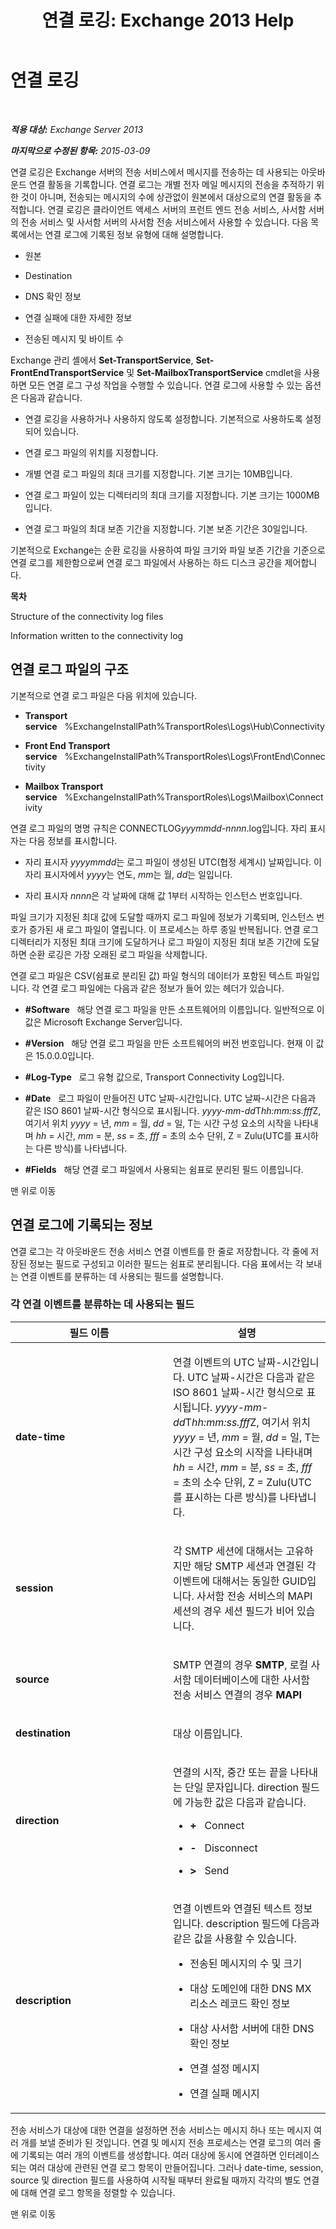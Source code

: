 ﻿---
title: '연결 로깅: Exchange 2013 Help'
TOCTitle: 연결 로깅
ms:assetid: c31fd710-4ae4-4d9a-8936-d056e7ca2748
ms:mtpsurl: https://technet.microsoft.com/ko-kr/library/Bb124500(v=EXCHG.150)
ms:contentKeyID: 50484088
ms.date: 05/22/2018
mtps_version: v=EXCHG.150
ms.translationtype: MT
---

# 연결 로깅

 

_**적용 대상:** Exchange Server 2013_

_**마지막으로 수정된 항목:** 2015-03-09_

연결 로깅은 Exchange 서버의 전송 서비스에서 메시지를 전송하는 데 사용되는 아웃바운드 연결 활동을 기록합니다. 연결 로그는 개별 전자 메일 메시지의 전송을 추적하기 위한 것이 아니며, 전송되는 메시지의 수에 상관없이 원본에서 대상으로의 연결 활동을 추적합니다. 연결 로깅은 클라이언트 액세스 서버의 프런트 엔드 전송 서비스, 사서함 서버의 전송 서비스 및 사서함 서버의 사서함 전송 서비스에서 사용할 수 있습니다. 다음 목록에서는 연결 로그에 기록된 정보 유형에 대해 설명합니다.

  - 원본

  - Destination

  - DNS 확인 정보

  - 연결 실패에 대한 자세한 정보

  - 전송된 메시지 및 바이트 수

Exchange 관리 셸에서 **Set-TransportService**, **Set-FrontEndTransportService** 및 **Set-MailboxTransportService** cmdlet을 사용하면 모든 연결 로그 구성 작업을 수행할 수 있습니다. 연결 로그에 사용할 수 있는 옵션은 다음과 같습니다.

  - 연결 로깅을 사용하거나 사용하지 않도록 설정합니다. 기본적으로 사용하도록 설정되어 있습니다.

  - 연결 로그 파일의 위치를 지정합니다.

  - 개별 연결 로그 파일의 최대 크기를 지정합니다. 기본 크기는 10MB입니다.

  - 연결 로그 파일이 있는 디렉터리의 최대 크기를 지정합니다. 기본 크기는 1000MB입니다.

  - 연결 로그 파일의 최대 보존 기간을 지정합니다. 기본 보존 기간은 30일입니다.

기본적으로 Exchange는 순환 로깅을 사용하여 파일 크기와 파일 보존 기간을 기준으로 연결 로그를 제한함으로써 연결 로그 파일에서 사용하는 하드 디스크 공간을 제어합니다.

**목차**

Structure of the connectivity log files

Information written to the connectivity log

## 연결 로그 파일의 구조

기본적으로 연결 로그 파일은 다음 위치에 있습니다.

  - **Transport service**   %ExchangeInstallPath%TransportRoles\\Logs\\Hub\\Connectivity

  - **Front End Transport service**   %ExchangeInstallPath%TransportRoles\\Logs\\FrontEnd\\Connectivity

  - **Mailbox Transport service**   %ExchangeInstallPath%TransportRoles\\Logs\\Mailbox\\Connectivity

연결 로그 파일의 명명 규칙은 CONNECTLOG*yyymmdd-nnnn*.log입니다. 자리 표시자는 다음 정보를 표시합니다.

  - 자리 표시자 *yyyymmdd*는 로그 파일이 생성된 UTC(협정 세계시) 날짜입니다. 이 자리 표시자에서 *yyyy*는 연도, *mm*는 월, *dd*는 일입니다.

  - 자리 표시자 *nnnn*은 각 날짜에 대해 값 1부터 시작하는 인스턴스 번호입니다.

파일 크기가 지정된 최대 값에 도달할 때까지 로그 파일에 정보가 기록되며, 인스턴스 번호가 증가된 새 로그 파일이 열립니다. 이 프로세스는 하루 종일 반복됩니다. 연결 로그 디렉터리가 지정된 최대 크기에 도달하거나 로그 파일이 지정된 최대 보존 기간에 도달하면 순환 로깅은 가장 오래된 로그 파일을 삭제합니다.

연결 로그 파일은 CSV(쉼표로 분리된 값) 파일 형식의 데이터가 포함된 텍스트 파일입니다. 각 연결 로그 파일에는 다음과 같은 정보가 들어 있는 헤더가 있습니다.

  - **\#Software**   해당 연결 로그 파일을 만든 소프트웨어의 이름입니다. 일반적으로 이 값은 Microsoft Exchange Server입니다.

  - **\#Version**   해당 연결 로그 파일을 만든 소프트웨어의 버전 번호입니다. 현재 이 값은 15.0.0.0입니다.

  - **\#Log-Type**   로그 유형 값으로, Transport Connectivity Log입니다.

  - **\#Date**   로그 파일이 만들어진 UTC 날짜-시간입니다. UTC 날짜-시간은 다음과 같은 ISO 8601 날짜-시간 형식으로 표시됩니다. *yyyy-mm-dd*T*hh:mm:ss.fff*Z, 여기서 위치 *yyyy* = 년, *mm* = 월, *dd* = 일, T는 시간 구성 요소의 시작을 나타내며 *hh* = 시간, *mm* = 분, *ss* = 초, *fff* = 초의 소수 단위, Z = Zulu(UTC를 표시하는 다른 방식)를 나타냅니다.

  - **\#Fields**   해당 연결 로그 파일에서 사용되는 쉼표로 분리된 필드 이름입니다.

맨 위로 이동

## 연결 로그에 기록되는 정보

연결 로그는 각 아웃바운드 전송 서비스 연결 이벤트를 한 줄로 저장합니다. 각 줄에 저장된 정보는 필드로 구성되고 이러한 필드는 쉼표로 분리됩니다. 다음 표에서는 각 보내는 연결 이벤트를 분류하는 데 사용되는 필드를 설명합니다.

### 각 연결 이벤트를 분류하는 데 사용되는 필드

<table>
<colgroup>
<col style="width: 50%" />
<col style="width: 50%" />
</colgroup>
<thead>
<tr class="header">
<th>필드 이름</th>
<th>설명</th>
</tr>
</thead>
<tbody>
<tr class="odd">
<td><p><strong>date-time</strong></p></td>
<td><p>연결 이벤트의 UTC 날짜-시간입니다. UTC 날짜-시간은 다음과 같은 ISO 8601 날짜-시간 형식으로 표시됩니다. <em>yyyy-mm-dd</em>T<em>hh:mm:ss.fff</em>Z, 여기서 위치 <em>yyyy</em> = 년, <em>mm</em> = 월, <em>dd</em> = 일, T는 시간 구성 요소의 시작을 나타내며 <em>hh</em> = 시간, <em>mm</em> = 분, <em>ss</em> = 초, <em>fff</em> = 초의 소수 단위, Z = Zulu(UTC를 표시하는 다른 방식)를 나타냅니다.</p></td>
</tr>
<tr class="even">
<td><p><strong>session</strong></p></td>
<td><p>각 SMTP 세션에 대해서는 고유하지만 해당 SMTP 세션과 연결된 각 이벤트에 대해서는 동일한 GUID입니다. 사서함 전송 서비스의 MAPI 세션의 경우 세션 필드가 비어 있습니다.</p></td>
</tr>
<tr class="odd">
<td><p><strong>source</strong></p></td>
<td><p>SMTP 연결의 경우 <strong>SMTP</strong>, 로컬 사서함 데이터베이스에 대한 사서함 전송 서비스 연결의 경우 <strong>MAPI</strong></p></td>
</tr>
<tr class="even">
<td><p><strong>destination</strong></p></td>
<td><p>대상 이름입니다.</p></td>
</tr>
<tr class="odd">
<td><p><strong>direction</strong></p></td>
<td><p>연결의 시작, 중간 또는 끝을 나타내는 단일 문자입니다. direction 필드에 가능한 값은 다음과 같습니다.</p>
<ul>
<li><p><strong>+</strong>   Connect</p></li>
<li><p><strong>-</strong>   Disconnect</p></li>
<li><p><strong>&gt;</strong>   Send</p></li>
</ul></td>
</tr>
<tr class="even">
<td><p><strong>description</strong></p></td>
<td><p>연결 이벤트와 연결된 텍스트 정보입니다. description 필드에 다음과 같은 값을 사용할 수 있습니다.</p>
<ul>
<li><p>전송된 메시지의 수 및 크기</p></li>
<li><p>대상 도메인에 대한 DNS MX 리소스 레코드 확인 정보</p></li>
<li><p>대상 사서함 서버에 대한 DNS 확인 정보</p></li>
<li><p>연결 설정 메시지</p></li>
<li><p>연결 실패 메시지</p></li>
</ul></td>
</tr>
</tbody>
</table>


전송 서비스가 대상에 대한 연결을 설정하면 전송 서비스는 메시지 하나 또는 메시지 여러 개를 보낼 준비가 된 것입니다. 연결 및 메시지 전송 프로세스는 연결 로그의 여러 줄에 기록되는 여러 개의 이벤트를 생성합니다. 여러 대상에 동시에 연결하면 인터레이스되는 여러 대상에 관련된 연결 로그 항목이 만들어집니다. 그러나 date-time, session, source 및 direction 필드를 사용하여 시작될 때부터 완료될 때까지 각각의 별도 연결에 대해 연결 로그 항목을 정렬할 수 있습니다.

맨 위로 이동

